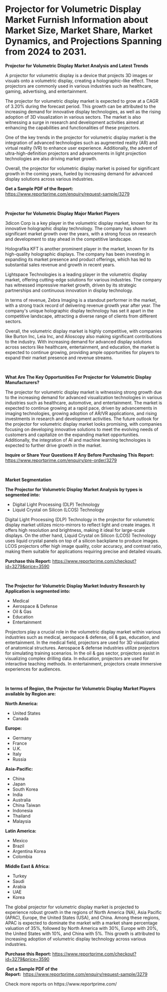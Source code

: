 <p><h1>Projector for Volumetric Display Market Furnish Information about Market Size, Market Share, Market Dynamics, and Projections Spanning from 2024 to 2031.</h1></p><p><strong>Projector for Volumetric Display Market Analysis and Latest Trends</strong></p>
<p><p>A projector for volumetric display is a device that projects 3D images or visuals onto a volumetric display, creating a holographic-like effect. These projectors are commonly used in various industries such as healthcare, gaming, advertising, and entertainment.</p><p>The projector for volumetric display market is expected to grow at a CAGR of 3.20% during the forecast period. This growth can be attributed to the increasing demand for innovative display technologies, as well as the rising adoption of 3D visualization in various sectors. The market is also witnessing a surge in research and development activities aimed at enhancing the capabilities and functionalities of these projectors.</p><p>One of the key trends in the projector for volumetric display market is the integration of advanced technologies such as augmented reality (AR) and virtual reality (VR) to enhance user experience. Additionally, the advent of ultra-high-definition projectors and advancements in light projection technologies are also driving market growth.</p><p>Overall, the projector for volumetric display market is poised for significant growth in the coming years, fueled by increasing demand for advanced display solutions across various industries.</p></p>
<p><strong>Get a Sample PDF of the Report:&nbsp;</strong> <a href="https://www.reportprime.com/enquiry/request-sample/3279">https://www.reportprime.com/enquiry/request-sample/3279</a></p>
<p>&nbsp;</p>
<p><strong>Projector for Volumetric Display Major Market Players</strong></p>
<p><p>3dicon Corp is a key player in the volumetric display market, known for its innovative holographic display technology. The company has shown significant market growth over the years, with a strong focus on research and development to stay ahead in the competitive landscape.</p><p>Holografika KFT is another prominent player in the market, known for its high-quality holographic displays. The company has been investing in expanding its market presence and product offerings, which has led to substantial sales revenue and growth in recent years.</p><p>Lightspace Technologies is a leading player in the volumetric display market, offering cutting-edge solutions for various industries. The company has witnessed impressive market growth, driven by its strategic partnerships and continuous innovation in display technology.</p><p>In terms of revenue, Zebra Imaging is a standout performer in the market, with a strong track record of delivering revenue growth year after year. The company's unique holographic display technology has set it apart in the competitive landscape, attracting a diverse range of clients from different sectors.</p><p>Overall, the volumetric display market is highly competitive, with companies like Burton Inc, Leia Inc, and Alioscopy also making significant contributions to the industry. With increasing demand for advanced display solutions across sectors like healthcare, entertainment, and education, the market is expected to continue growing, providing ample opportunities for players to expand their market presence and revenue streams.</p></p>
<p>&nbsp;</p>
<p><strong>What Are The Key Opportunities For Projector for Volumetric Display Manufacturers?</strong></p>
<p><p>The projector for volumetric display market is witnessing strong growth due to the increasing demand for advanced visualization technologies in various industries such as healthcare, automotive, and entertainment. The market is expected to continue growing at a rapid pace, driven by advancements in imaging technologies, growing adoption of AR/VR applications, and rising investments in research and development activities. The future outlook for the projector for volumetric display market looks promising, with companies focusing on developing innovative solutions to meet the evolving needs of customers and capitalize on the expanding market opportunities. Additionally, the integration of AI and machine learning technologies is expected to further drive growth in the market.</p></p>
<p><strong>Inquire or Share Your Questions If Any Before Purchasing This Report:</strong> <a href="https://www.reportprime.com/enquiry/pre-order/3279">https://www.reportprime.com/enquiry/pre-order/3279</a></p>
<p>&nbsp;</p>
<p><strong>Market Segmentation</strong></p>
<p><strong>The Projector for Volumetric Display Market Analysis by types is segmented into:</strong></p>
<p><ul><li>Digital Light Processing (DLP) Technology</li><li>Liquid Crystal on Silicon (LCOS) Technology</li></ul></p>
<p><p>Digital Light Processing (DLP) Technology in the projector for volumetric display market utilizes micro-mirrors to reflect light and create images. It offers high resolution and brightness, making it ideal for large-scale displays. On the other hand, Liquid Crystal on Silicon (LCOS) Technology uses liquid crystal panels on top of a silicon backplane to produce images. LCOS projectors offer high image quality, color accuracy, and contrast ratio, making them suitable for applications requiring precise and detailed visuals.</p></p>
<p><strong>Purchase this Report:&nbsp;</strong><a href="https://www.reportprime.com/checkout?id=3279&price=3590">https://www.reportprime.com/checkout?id=3279&price=3590</a></p>
<p>&nbsp;</p>
<p><strong>The Projector for Volumetric Display Market Industry Research by Application is segmented into:</strong></p>
<p><ul><li>Medical</li><li>Aerospace & Defense</li><li>Oil & Gas</li><li>Education</li><li>Entertainment</li></ul></p>
<p><p>Projectors play a crucial role in the volumetric display market within various industries such as medical, aerospace & defense, oil & gas, education, and entertainment. In the medical field, projectors are used for 3D visualization of anatomical structures. Aerospace & defense industries utilize projectors for simulating training scenarios. In the oil & gas sector, projectors assist in visualizing complex drilling data. In education, projectors are used for interactive teaching methods. In entertainment, projectors create immersive experiences for audiences.</p></p>
<p>&nbsp;</p>
<p><strong>In terms of Region, the Projector for Volumetric Display Market Players available by Region are:</strong></p>
<p>
    <p> <strong> North America: </strong>
        <ul>
            <li>United States</li>
            <li>Canada</li>
        </ul>
        </p> 
    <p> <strong> Europe: </strong>
        <ul>
            <li>Germany</li>
            <li>France</li>
            <li>U.K.</li>
            <li>Italy</li>
            <li>Russia</li>
        </ul>
        </p> 
    <p> <strong> Asia-Pacific: </strong>
        <ul>
            <li>China</li>
            <li>Japan</li>
            <li>South Korea</li>
            <li>India</li>
            <li>Australia</li>
            <li>China Taiwan</li>
            <li>Indonesia</li>
            <li>Thailand</li>
            <li>Malaysia</li>
        </ul>
        </p> 
    <p> <strong> Latin America: </strong>
        <ul>
            <li>Mexico</li>
            <li>Brazil</li>
            <li>Argentina Korea</li>
            <li>Colombia</li>
        </ul>
        </p> 
    <p> <strong> Middle East & Africa: </strong>
        <ul>
            <li>Turkey</li>
            <li>Saudi</li>
            <li>Arabia</li>
            <li>UAE</li>
            <li>Korea</li>
        </ul>
    </p>
    </p>
<p><p>The global projector for volumetric display market is projected to experience robust growth in the regions of North America (NA), Asia Pacific (APAC), Europe, the United States (USA), and China. Among these regions, APAC is expected to dominate the market with a market share percentage valuation of 35%, followed by North America with 30%, Europe with 20%, the United States with 10%, and China with 5%. This growth is attributed to increasing adoption of volumetric display technology across various industries.</p></p>
<p><strong>Purchase this Report: </strong><a href="https://www.reportprime.com/checkout?id=3279&price=3590">https://www.reportprime.com/checkout?id=3279&price=3590</a></p>
<p>&nbsp;<strong>Get a Sample PDF of the Report:&nbsp;&nbsp;</strong><a href="https://www.reportprime.com/enquiry/request-sample/3279">https://www.reportprime.com/enquiry/request-sample/3279</a></p>
<p><strong></strong></p>
<p>Check more reports on https://www.reportprime.com/</p>